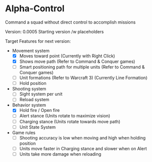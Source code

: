 # Alpha-Control
Command a squad without direct control to accomplish missions

Version: 0.0005 Starting version /w placeholders

Target Features for next version:
* Movement system
  - [x] Moves toward point (Currently with Right Click)
  - [x] Shows move path (Refer to Command & Conquer games)
  - [ ] Smart positioning path for multiple units (Refer to Command & Conquer games)
  - [ ] Unit formations (Refer to Warcraft 3) (Currently Line Formation)
  - [ ] Hold position
  
* Shooting system
  - [ ] Sight system per unit 
  - [ ] Reload system
  
* Behavior system
  - [x] Hold fire / Open fire
  - [ ] Alert stance (Units rotate to maximize vision)
  - [ ] Charging stance (Units rotate towards move path)
  - [ ] Unit State System
  
* Game rules
  - [ ] Shooting accuracy is low when moving and high when holding position
  - [ ] Units move faster in Charging stance and slower when on Alert
  - [ ] Units take more damage when reloading
